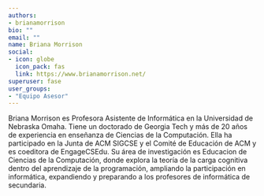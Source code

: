 ```yaml
---
authors:
- brianamorrison
bio: ""
email: ""
name: Briana Morrison
social:
- icon: globe
  icon_pack: fas
  link: https://www.brianamorrison.net/
superuser: fase
user_groups:
- "Equipo Asesor"
---
```


Briana Morrison es Profesora Asistente de Informática en la Universidad de Nebraska Omaha. Tiene un doctorado de Georgia Tech y más de 20 años de experiencia en enseñanza de Ciencias de la Computación. Ella ha participado en la Junta de ACM SIGCSE y el Comité de Educación de ACM y es coeditora de EngageCSEdu. Su área de investigación es Educacion de Ciencias de la Computación, donde explora la teoría de la carga cognitiva dentro del aprendizaje de la programación, ampliando la participación en informática, expandiendo y preparando a los profesores de informática de secundaria.
